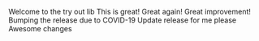 Welcome to the try out lib
This is great!
Great again!
Great improvement! 
Bumping the release due to COVID-19
Update release for me please
Awesome changes